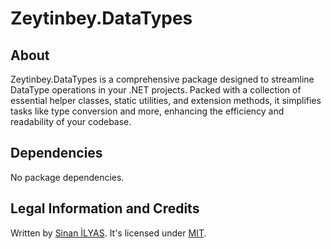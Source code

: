 # Zeytinbey.DataTypes

## About

Zeytinbey.DataTypes is a comprehensive package designed to streamline DataType operations in your .NET projects. Packed with a collection of essential helper classes, static utilities, and extension methods, it simplifies tasks like type conversion and more, enhancing the efficiency and readability of your codebase.

## Dependencies

No package dependencies.

## Legal Information and Credits

Written by [Sinan İLYAS](https://www.sinanilyas.com). It's licensed under [MIT](https://github.com/codebude/QRCoder/blob/master/LICENSE.txt).